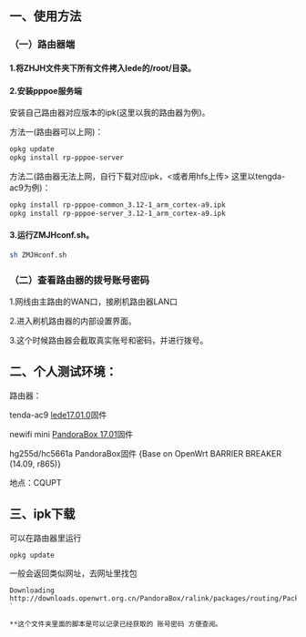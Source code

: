 ## 一、使用方法
### （一）路由器端
#### 1.将ZHJH文件夹下所有文件拷入lede的/root/目录。
#### 2.安装pppoe服务端
安装自己路由器对应版本的ipk(这里以我的路由器为例)。

方法一(路由器可以上网)：
```sh
opkg update
opkg install rp-pppoe-server
```

方法二(路由器无法上网，自行下载对应ipk，<或者用hfs上传> 这里以tengda-ac9为例)：
```sh
opkg install rp-pppoe-common_3.12-1_arm_cortex-a9.ipk
opkg install rp-pppoe-server_3.12-1_arm_cortex-a9.ipk
```
#### 3.运行ZMJHconf.sh。
```sh
sh ZMJHconf.sh
```
### （二）查看路由器的拨号账号密码

1.网线由主路由的WAN口，接刷机路由器LAN口

2.进入刷机路由器的内部设置界面。

3.这个时候路由器会截取真实账号和密码，并进行拨号。

## 二、个人测试环境：
路由器：

tenda-ac9 [lede17.01.0](https://downloads.lede-project.org/releases/17.01.0/targets/bcm53xx/generic)固件

newifi mini [PandoraBox 17.01](http://downloads.pandorabox.com.cn/pandorabox-16-10-stable/targets/ralink/mt7620/)固件

hg255d/hc5661a PandoraBox固件 {Base on OpenWrt BARRIER BREAKER (14.09, r865)}

地点：CQUPT

## 三、ipk下载
可以在路由器里运行
```
opkg update
```
一般会返回类似网址，去网址里找包
```
Downloading http://downloads.openwrt.org.cn/PandoraBox/ralink/packages/routing/Packages.gz.
`

**这个文件夹里面的脚本是可以记录已经获取的 账号密码 方便查阅。
